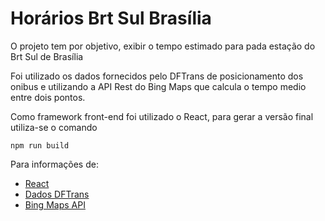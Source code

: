 # Horários Brt Sul Brasília

O projeto tem por objetivo, exibir o tempo estimado para pada estação do Brt Sul de Brasília


Foi utilizado os dados fornecidos pelo DFTrans de posicionamento dos onibus e utilizando a API Rest do Bing Maps que calcula o tempo medio entre dois pontos.

Como framework front-end foi utilizado o React, para gerar a versão final utiliza-se o comando

```
npm run build
```

Para informações de:

* [React](https://reactjs.org)
* [Dados DFTrans](http://dados.df.gov.br)
* [Bing Maps API](https://www.microsoft.com/en-us/maps/documentation)

